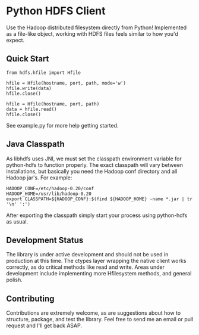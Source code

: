 Python HDFS Client
==================

Use the Hadoop distributed filesystem directly from Python! Implemented as
a file-like object, working with HDFS files feels similar to how you'd expect.

Quick Start
-----------

    from hdfs.hfile import Hfile

    hfile = Hfile(hostname, port, path, mode='w')
    hfile.write(data)
    hfile.close()

    hfile = Hfile(hostname, port, path)
    data = hfile.read()
    hfile.close()

See example.py for more help getting started.

Java Classpath
--------------

As libhdfs uses JNI, we must set the classpath environment variable for
python-hdfs to function properly. The exact classpath will vary between
installations, but basically you need the Hadoop conf directory and all
Hadoop jar's. For example:

    HADOOP_CONF=/etc/hadoop-0.20/conf
    HADOOP_HOME=/usr/lib/hadoop-0.20
    export CLASSPATH=${HADOOP_CONF}:$(find ${HADOOP_HOME} -name *.jar | tr '\n' ':')

After exporting the classpath simply start your process using python-hdfs
as usual.

Development Status
------------------

The library is under active development and should not be used in production
at this time. The ctypes layer wrapping the native client works correctly, as
do critical methods like read and write. Areas under development include
implementing more Hfilesystem methods, and general polish.

Contributing
------------

Contributions are extremely welcome, as are suggestions about how to structure,
package, and test the library. Feel free to send me an email or pull request
and I'll get back ASAP.